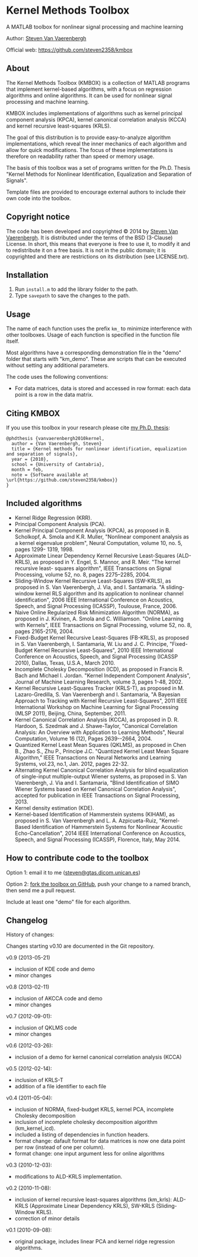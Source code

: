 Kernel Methods Toolbox
======================

A MATLAB toolbox for nonlinear signal processing and machine learning

Author: [Steven Van Vaerenbergh](http://gtas.unican.es/people/steven)

Official web: https://github.com/steven2358/kmbox


About
---

The Kernel Methods Toolbox (KMBOX) is a collection of MATLAB programs that implement kernel-based algorithms, with a focus on regression algorithms and online algorithms. It can be used for nonlinear signal processing and machine learning.

KMBOX includes implementations of algorithms such as kernel principal component analysis (KPCA), kernel canonical correlation analysis (KCCA) and kernel recursive least-squares (KRLS).

The goal of this distribution is to provide easy-to-analyze algorithm implementations, which reveal the inner mechanics of each algorithm and allow for quick modifications. The focus of these implementations is therefore on readability rather than speed or memory usage.

The basis of this toolbox was a set of programs written for the Ph.D. Thesis "Kernel Methods for Nonlinear Identification, Equalization and Separation of Signals".

Template files are provided to encourage external authors to include their own code into the toolbox.


Copyright notice
---

The code has been developed and copyrighted © 2014 by [Steven Van Vaerenbergh](http://gtas.unican.es/people/steven). It is distributed under the terms of the BSD (3-Clause) License. In short, this means that everyone is free to use it, to modify it and to redistribute it on a free basis. It is not in the public domain; it is copyrighted and there are restrictions on its distribution (see LICENSE.txt).


Installation
---

1. Run `install.m` to add the library folder to the path.
2. Type `savepath` to save the changes to the path.

Usage
---

The name of each function uses the prefix `km_` to minimize interference with other toolboxes. Usage of each function is specified in the function file itself.

Most algorithms have a corresponding demonstration file in the "demo" folder that starts with "km_demo". These are scripts that can be executed without setting any additional parameters.

The code uses the following conventions:
- For data matrices, data is stored and accessed in row format: each data point is a row in the data matrix.


Citing KMBOX
---

If you use this toolbox in your research please cite [my Ph.D. thesis](http://gtas.unican.es/pub/255):

    @phdthesis {vanvaerenbergh2010kernel,
      author = {Van Vaerenbergh, Steven}
      title = {Kernel methods for nonlinear identification, equalization and separation of signals},
      year = {2010},
      school = {University of Cantabria},
      month = feb,
      note = {Software available at \url{https://github.com/steven2358/kmbox}}
    }


Included algorithms
---

- Kernel Ridge Regression (KRR).
- Principal Component Analysis (PCA).
- Kernel Principal Component Analysis (KPCA), as proposed in B. Scholkopf, A. Smola and K.R. Muller, "Nonlinear component analysis as a kernel eigenvalue problem", Neural Computation, volume 10, no. 5, pages 1299- 1319, 1998.
- Approximate Linear Dependency Kernel Recursive Least-Squares (ALD-KRLS), as proposed in Y. Engel, S. Mannor, and R. Meir. "The kernel recursive least- squares algorithm", IEEE Transactions on Signal Processing, volume 52, no. 8, pages 2275–2285, 2004.
- Sliding-Window Kernel Recursive Least-Squares (SW-KRLS), as proposed in S. Van Vaerenbergh, J. Via, and I. Santamaria. "A sliding-window kernel RLS algorithm and its application to nonlinear channel identification", 2006 IEEE International Conference on Acoustics, Speech, and Signal Processing (ICASSP), Toulouse, France, 2006.
- Naive Online Regularized Risk Minimization Algorithm (NORMA), as proposed in J. Kivinen, A. Smola and C. Williamson. "Online Learning with Kernels", IEEE Transactions on Signal Processing, volume 52, no. 8, pages 2165-2176, 2004.
- Fixed-Budget Kernel Recursive Least-Squares (FB-KRLS), as proposed in S. Van Vaerenbergh, I. Santamaria, W. Liu and J. C. Principe, "Fixed-Budget Kernel Recursive Least-Squares", 2010 IEEE International Conference on Acoustics, Speech, and Signal Processing (ICASSP 2010), Dallas, Texas, U.S.A., March 2010.
- Incomplete Cholesky Decomposition (ICD), as proposed in Francis R. Bach and Michael I. Jordan. "Kernel Independent Component Analysis", Journal of Machine Learning Research, volume 3, pages 1-48, 2002.
- Kernel Recursive Least-Squares Tracker (KRLS-T), as proposed in M. Lazaro-Gredilla, S. Van Vaerenbergh and I. Santamaria, "A Bayesian Approach to Tracking with Kernel Recursive Least-Squares", 2011 IEEE International  Workshop on Machine Learning for Signal Processing (MLSP 2011), Beijing, China, September, 2011.
- Kernel Canonical Correlation Analysis (KCCA), as proposed in D. R. Hardoon, S. Szedmak and J. Shawe-Taylor, "Canonical Correlation Analysis: An Overview with Application to Learning Methods", Neural Computation, Volume 16 (12), Pages 2639--2664, 2004.
- Quantized Kernel Least Mean Squares (QKLMS), as proposed in Chen B., Zhao S., Zhu P., Principe J.C. "Quantized Kernel Least Mean Square Algorithm," IEEE Transactions on Neural Networks and Learning Systems, vol.23, no.1, Jan. 2012, pages 22-32.
- Alternating Kernel Canonical Correlation Analysis for blind equalization of single-input multiple-output Wiener systems, as proposed in S. Van Vaerenbergh, J. Via and I. Santamaria, "Blind Identification of SIMO Wiener Systems based on Kernel Canonical Correlation Analysis", accepted for publication in IEEE Transactions on Signal Processing, 2013.
- Kernel density estimation (KDE).
- Kernel-based Identification of Hammerstein systems (KIHAM), as proposed in S. Van Vaerenbergh and L. A. Azpicueta-Ruiz, "Kernel-Based Identification of Hammerstein Systems for Nonlinear Acoustic Echo-Cancellation", 2014 IEEE International Conference on Acoustics, Speech, and Signal Processing (ICASSP), Florence, Italy, May 2014.


How to contribute code to the toolbox
---

Option 1: email it to me (steven@gtas.dicom.unican.es)

Option 2: [fork the toolbox on GitHub](https://github.com/steven2358/kmbox), push your change to a named branch, then send me a pull request.

Include at least one "demo" file for each algorithm.


Changelog
---

History of changes:

Changes starting v0.10 are documented in the Git repository.

v0.9 (2013-05-21)
- inclusion of KDE code and demo
- minor changes

v0.8 (2013-02-11)
- inclusion of AKCCA code and demo
- minor changes

v0.7 (2012-09-01):
- inclusion of QKLMS code
- minor changes

v0.6 (2012-03-26):
- inclusion of a demo for kernel canonical correlation analysis (KCCA)

v0.5 (2012-02-14):
- inclusion of KRLS-T
- addition of a file identifier to each file

v0.4 (2011-05-04):
- inclusion of NORMA, fixed-budget KRLS, kernel PCA, incomplete Cholesky decomposition
- inclusion of incomplete cholesky decomposition algorithm (km_kernel_icd).
- included a listing of dependencies in function headers.
- format change: dafault format for data matrices is now one data point per row (instead of one per column).
- format change: one input argument less for online algorithms

v0.3 (2010-12-03):
- modifications to ALD-KRLS implementation.

v0.2 (2010-11-08):
- inclusion of kernel recursive least-squares algorithms (km_krls): ALD-KRLS (Approximate Linear Dependency KRLS), SW-KRLS (Sliding-Window KRLS).
- correction of minor details

v0.1 (2010-09-08):
- original package, includes linear PCA and kernel ridge regression algorithms.